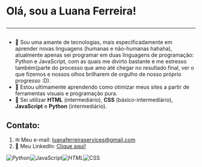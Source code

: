 # Olá, sou a Luana Ferreira!<hr>
* 👀 Sou uma amante de tecnologias, mais especificadamente em aprender novas linguagens (humanas e não-humanas hahaha), atualmente apenas sei programar em duas
linguagens de programação: Python e JavaScript, com as quais me divirto bastante e me estresso também(parte do processo que amo até chegar no resultado final, ver
o que fizemos e nossos olhos brilharem de orgulho de nosso próprio progresso :D).
* 🌱 Estou ultimamente aprendendo como otimizar meus sites a partir de ferramentas visuais e programação pura.
* 📔 Sei utilizar <b>HTML</b> (intermediário), <b>CSS</b> (básico-intermediário), <b>JavaScript</b> e <b>Python</b> (intermediário).
## Contato:
1. ✉ Meu e-mail: [luanaferreiraservices@gmail.com](mailto:luanaferreiraservices@gmail.com)
2. 📃 Meu LinkedIn: [Clique aqui!](https://www.linkedin.com/in/luana-ferreira-de-souza-067748230/)

*![Python](https://user-images.githubusercontent.com/89655748/158079307-4c48ef9a-f733-4acd-abdc-e01bb624bfec.png)*![JavaScript](https://user-images.githubusercontent.com/89655748/158079556-8fb17373-9d58-4413-9a78-fca7f67538bf.png)*![HTML](https://user-images.githubusercontent.com/89655748/158079592-70a02aff-5793-469b-8106-4c0b7932da69.png)*![CSS](https://user-images.githubusercontent.com/89655748/158079635-a73f622c-ff83-4df5-945a-a87bde4eadce.png)


